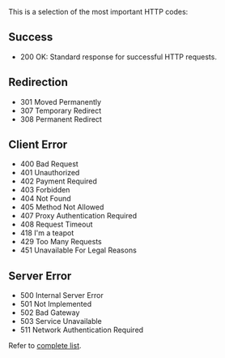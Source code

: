 This is a selection of the most important HTTP codes:

## Success

- 200 OK: Standard response for successful HTTP requests.

## Redirection

- 301 Moved Permanently
- 307 Temporary Redirect
- 308 Permanent Redirect

## Client Error

- 400 Bad Request
- 401 Unauthorized
- 402 Payment Required
- 403 Forbidden
- 404 Not Found
- 405 Method Not Allowed
- 407 Proxy Authentication Required
- 408 Request Timeout
- 418 I'm a teapot
- 429 Too Many Requests
- 451 Unavailable For Legal Reasons

## Server Error

- 500 Internal Server Error
- 501 Not Implemented
- 502 Bad Gateway
- 503 Service Unavailable
- 511 Network Authentication Required

Refer to [complete list](https://en.wikipedia.org/wiki/List_of_HTTP_status_codes).